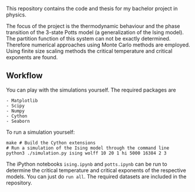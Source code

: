 This repository contains the code and thesis for my bachelor project in physics.

The focus of the project is the thermodynamic behaviour and the phase transition
of the 3-state Potts model (a generalization of the Ising model). The partition
function of this system can not be exactly determined. Therefore numerical
approaches using Monte Carlo methods are employed.
Using finite size scaling methods the critical temperature and critical exponents are found.

## Workflow
You can play with the simulations yourself.
The required packages are
```
- Matplotlib
- Scipy
- Numpy
- Cython
- Seaborn
```

To run a simulation yourself:
```shell
make # Build the Cython extensions
# Run a simulation of the Ising model through the command line
python3 ./simulation.py ising wolff 10 20 1 hi 5000 16384 2 3
```

The iPython notebooks `ising.ipynb` and `potts.ipynb` can be run to determine the critical temperature and critical exponents of the respective models. You can just do `run all`.
The required datasets are included in the repository.
